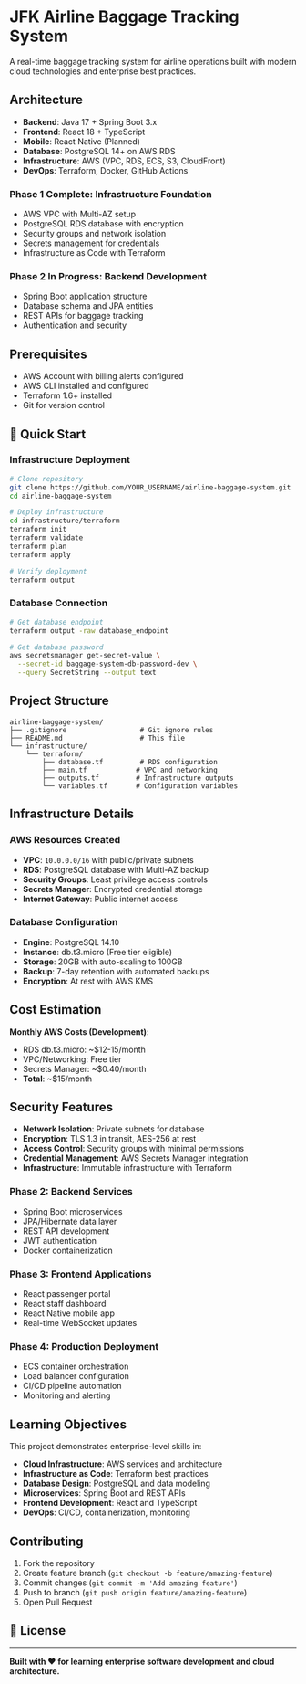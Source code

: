 # JFK Airline Baggage Tracking System

A real-time baggage tracking system for airline operations built with modern cloud technologies and enterprise best practices.

## Architecture

- **Backend**: Java 17 + Spring Boot 3.x
- **Frontend**: React 18 + TypeScript
- **Mobile**: React Native (Planned)
- **Database**: PostgreSQL 14+ on AWS RDS
- **Infrastructure**: AWS (VPC, RDS, ECS, S3, CloudFront)
- **DevOps**: Terraform, Docker, GitHub Actions

### Phase 1 Complete: Infrastructure Foundation
- AWS VPC with Multi-AZ setup
- PostgreSQL RDS database with encryption
- Security groups and network isolation
- Secrets management for credentials
- Infrastructure as Code with Terraform

### Phase 2 In Progress: Backend Development
- Spring Boot application structure
- Database schema and JPA entities
- REST APIs for baggage tracking
- Authentication and security

## Prerequisites

- AWS Account with billing alerts configured
- AWS CLI installed and configured
- Terraform 1.6+ installed
- Git for version control

## 🏁 Quick Start

### Infrastructure Deployment
```bash
# Clone repository
git clone https://github.com/YOUR_USERNAME/airline-baggage-system.git
cd airline-baggage-system

# Deploy infrastructure
cd infrastructure/terraform
terraform init
terraform validate
terraform plan
terraform apply

# Verify deployment
terraform output
```

### Database Connection
```bash
# Get database endpoint
terraform output -raw database_endpoint

# Get database password
aws secretsmanager get-secret-value \
  --secret-id baggage-system-db-password-dev \
  --query SecretString --output text
```

## Project Structure
```
airline-baggage-system/
├── .gitignore                  # Git ignore rules
├── README.md                   # This file
└── infrastructure/
    └── terraform/
        ├── database.tf         # RDS configuration
        ├── main.tf            # VPC and networking
        ├── outputs.tf         # Infrastructure outputs
        └── variables.tf       # Configuration variables
```

## Infrastructure Details

### AWS Resources Created
- **VPC**: `10.0.0.0/16` with public/private subnets
- **RDS**: PostgreSQL database with Multi-AZ backup
- **Security Groups**: Least privilege access controls
- **Secrets Manager**: Encrypted credential storage
- **Internet Gateway**: Public internet access

### Database Configuration
- **Engine**: PostgreSQL 14.10
- **Instance**: db.t3.micro (Free tier eligible)
- **Storage**: 20GB with auto-scaling to 100GB
- **Backup**: 7-day retention with automated backups
- **Encryption**: At rest with AWS KMS

## Cost Estimation

**Monthly AWS Costs (Development)**:
- RDS db.t3.micro: ~$12-15/month
- VPC/Networking: Free tier
- Secrets Manager: ~$0.40/month
- **Total**: ~$15/month

## Security Features

- **Network Isolation**: Private subnets for database
- **Encryption**: TLS 1.3 in transit, AES-256 at rest
- **Access Control**: Security groups with minimal permissions
- **Credential Management**: AWS Secrets Manager integration
- **Infrastructure**: Immutable infrastructure with Terraform

### Phase 2: Backend Services
- Spring Boot microservices
- JPA/Hibernate data layer
- REST API development
- JWT authentication
- Docker containerization

### Phase 3: Frontend Applications
- React passenger portal
- React staff dashboard
- React Native mobile app
- Real-time WebSocket updates

### Phase 4: Production Deployment
- ECS container orchestration
- Load balancer configuration
- CI/CD pipeline automation
- Monitoring and alerting

## Learning Objectives

This project demonstrates enterprise-level skills in:
- **Cloud Infrastructure**: AWS services and architecture
- **Infrastructure as Code**: Terraform best practices
- **Database Design**: PostgreSQL and data modeling
- **Microservices**: Spring Boot and REST APIs
- **Frontend Development**: React and TypeScript
- **DevOps**: CI/CD, containerization, monitoring

## Contributing

1. Fork the repository
2. Create feature branch (`git checkout -b feature/amazing-feature`)
3. Commit changes (`git commit -m 'Add amazing feature'`)
4. Push to branch (`git push origin feature/amazing-feature`)
5. Open Pull Request

## 📄 License

---

**Built with ❤️ for learning enterprise software development and cloud architecture.**